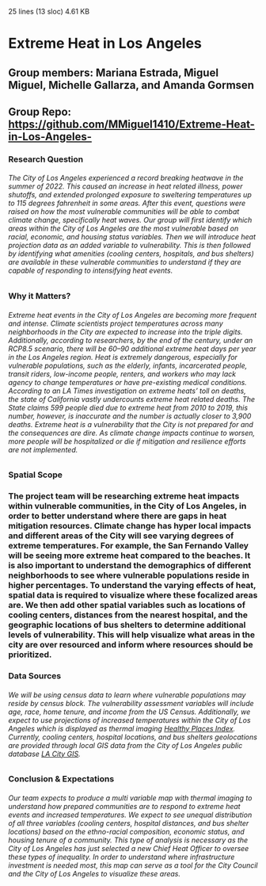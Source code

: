 25 lines (13 sloc)  4.61 KB

# Extreme Heat in Los Angeles

## Group members: Mariana Estrada, Miguel Miguel, Michelle Gallarza, and Amanda Gormsen
## Group Repo: https://github.com/MMiguel1410/Extreme-Heat-in-Los-Angeles-

### **Research Question**

###### The City of Los Angeles experienced a record breaking heatwave in the summer of 2022. This caused an increase in heat related illness, power shutoffs, and extended prolonged exposure to sweltering temperatures up to 115 degrees fahrenheit in some areas. After this event, questions were raised on how the most vulnerable communities will be able to combat climate change, specifically heat waves. Our group will first identify which areas within the City of Los Angeles are the most vulnerable based on racial, economic, and housing status variables. Then we will introduce heat projection data as an added variable to vulnerability. This is then followed by identifying what amenities (cooling centers, hospitals, and bus shelters) are available in these vulnerable communities to understand if they are capable of responding to intensifying heat events.

### **Why it Matters?**

###### Extreme heat events in the City of Los Angeles are becoming more frequent and intense. Climate scientists project temperatures across many neighborhoods in the City are expected to increase into the triple digits. Additionally, according to researchers, by the end of the century, under an RCP8.5 scenario, there will be 60–90 additional extreme heat days per year in the Los Angeles region. Heat is extremely dangerous, especially for vulnerable populations, such as the elderly, infants, incarcerated people, transit riders, low-income people, renters, and workers who may lack agency to change temperatures or have pre-existing medical conditions. According to an LA Times investigation on extreme heats’ toll on deaths, the state of California vastly undercounts extreme heat related deaths. The State claims 599 people died due to extreme heat from 2010 to 2019, this number, however, is inaccurate and the number is actually closer to 3,900 deaths. Extreme heat is a vulnerability that the City is not prepared for and the consequences are dire. As climate change impacts continue to worsen, more people will be hospitalized or die if mitigation and resilience efforts are not implemented.

### **Spatial Scope**

### The project team will be researching extreme heat impacts within vulnerable communities, in the City of Los Angeles, in order to better understand where there are gaps in heat mitigation resources. Climate change has hyper local impacts and different areas of the City will see varying degrees of extreme temperatures. For example, the San Fernando Valley will be seeing more extreme heat compared to the beaches. It is also important to understand the demographics of different neighborhoods to see where vulnerable populations reside in higher percentages. To understand the varying effects of heat, spatial data is required to visualize where these focalized areas are. We then add other spatial variables such as locations of cooling centers, distances from the nearest hospital, and the geographic locations of bus shelters to determine additional levels of vulnerability. This will help visualize what areas in the city are over resourced and inform where resources should be prioritized. 

### **Data Sources**

###### We will be using census data to learn where vulnerable populations may reside by census block. The vulnerability assessment variables will include age, race, home tenure, and income from the US Census. Additionally, we expect to use projections of increased temperatures within the City of Los Angeles which is displayed as thermal imaging [Healthy Places Index](https://heat.healthyplacesindex.org/). Currently, cooling centers, hospital locations, and bus shelters geolocations are provided through local GIS data from the City of Los Angeles public database [LA City GIS](https://geohub.lacity.org/). 

### **Conclusion & Expectations**

###### Our team expects to produce a multi variable map with thermal imaging to understand how prepared communities are to respond to extreme heat events and increased temperatures. We expect to see unequal distribution of all three variables (cooling centers, hospital distances, and bus shelter locations) based on the ethno-racial composition, economic status, and housing tenure of a community. This type of analysis is necessary as the City of Los Angeles has just selected a new Chief Heat Officer to oversee these types of inequality. In order to understand where infrastructure investment is needed most, this map can serve as a tool for the City Council and the City of Los Angeles to visualize these areas.

